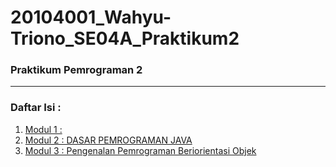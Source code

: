 # 20104001_Wahyu-Triono_SE04A_Praktikum2

### Praktikum Pemrograman 2

<hr>

### Daftar Isi :

1. [Modul 1 : ](https://github.com/elanbagaskoro/20104027_Elan-Bagaskoro_SE04A_Pemrograman2/tree/Modul1)
2. [Modul 2 : DASAR PEMROGRAMAN JAVA](https://github.com/surezluvy/20104001_Wahyu-Triono_SE04A_Pemrograman2/tree/Modul2)
3. [Modul 3 : Pengenalan Pemrograman Beriorientasi Objek](https://github.com/surezluvy/20104001_Wahyu-Triono_SE04A_Pemrograman2/tree/Modul3)

